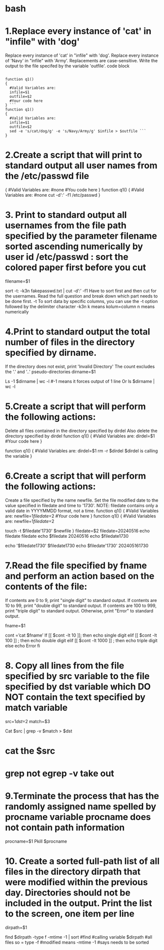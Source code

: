 # bash 
# 1.Replace every instance of 'cat' in "infile" with 'dog'        

Replace every instance of 'cat' in "infile" with 'dog'.
Replace every instance of 'Navy' in "infile" with 'Army'.
Replacements are case-sensitive.
Write the output to the file specifed by the variable 'outfile'.
code block
```

function q1()
{
  #Valid Variables are:
  infile=$1
  outfile=$2
  #Your code here
} ```
function q1()
{
  #Valid Variables are:
  infile=$1
  outfile=$2
  sed -e 's/cat/dog/g' -e 's/Navy/Army/g' $infile > $outfile ```
}
```

# 2.Create a script that will print to standard output all user names from the /etc/passwd file

{
  #Valid Variables are:
  #none
  #You code here
}
function q1()
{
  #Valid Variables are:
  #none
  cut -d':' -f1 /etc/passwd
}
# 3. Print to standard output all usernames from the file path specified by the parameter filename sorted ascending numerically by user id /etc/passwd : sort the colored paper first before you cut
filename=$1

sort -t: -k3n fakepasswd.txt | cut -d’:’ -f1
Have to sort first and then cut for the usernames.
Read the full question and break down which part needs to be done first.
-t To sort data by specific columns, you can use the -t option followed by the delimiter character
-k3n  k means kolum=column
n means numerically



# 4.Print to standard output the total number of files in the directory specified by dirname.
If the directory does not exist, print 'Invalid Directory' The count excludes the '.' and '..' pseudo-directories
dirname=$1



Ls -1 $dirname | wc -l  #-1 means it forces output of 1 line
Or ls  $dirname | wc -l


# 5.Create a script that will perform the following actions:
Delete all files contained in the directory specified by dirdel
Also delete the directory specified by dirdel
function q1()
{
  #Valid Variables are:
  dirdel=$1
  #Your code here
}


function q1()
{
  #Valid Variables are:
  dirdel=$1
 rm -r $dirdel
$dirdel is calling the variable
}
# 6.Create a script that will perform the following actions:
Create a file specified by the name newfile.
Set the file modified date to the value specified in filedate and time to '1730'. NOTE: filedate contains only a valid date in YYYYMMDD format, not a time.
function q1()
{
  #Valid Variables are:
  newfile=$1
  filedate=$2
  #Your code here
}
function q1()
{
  #Valid Variables are:
  newfile=$1
  filedate=$2


  touch -t  $filedate'1730' $newfile
}
 filedate=$2
filedate=20240516
echo filedate
filedate
echo $filedate
20240516
echo $filedate1730

echo '$filedate1730'
$filedate1730
echo $filedate'1730'
202405161730

# 7.Read the file specified by fname and perform an action based on the contents of the file:
If contents are 0 to 9, print "single digit" to standard output. If contents are 10 to 99, print "double digit" to standard output. If contents are 100 to 999, print "triple digit" to standard output. Otherwise, print "Error" to standard output.

fname=$1

cont =’cat $fname’
If [[ $cont -lt 10 ]]; then
   echo single digit
elif [[ $cont -lt 100 ]] ; then 
    echo double digit
elif [[ $cont -lt 1000 ]] ; then
    echo triple digit
else 
    echo Error
fi 





# 8. Copy all lines from the file specified by src variable to the file specified by dst variable which DO NOT contain the text specified by match variable

src=$1
dst=$2
match=$3

Cat $src | grep -v $match > $dst
# cat the $src 
# grep not egrep -v take out 



# 9.Terminate the process that has the randomly assigned  name spelled by procname variable procname does not contain path information
procname=$1
Pkill $procname




# 10. Create a sorted full-path list of all files in the directory dirpath that were modified within the previous day. Directories should not be included in the output. Print the list to the screen, one item per line
dirpath=$1



find $dirpath -type f -mtime -1 | sort 
#find
#calling variable $dirpath
#all files so = type -f 
#modified means -mtime -1 
#says needs to be sorted 

